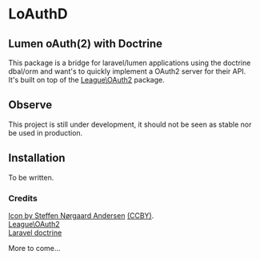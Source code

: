 # LoAuthD

## Lumen oAuth(2) with Doctrine

This package is a bridge for laravel/lumen applications using the doctrine dbal/orm and want's to quickly implement a OAuth2 server for their API.  
It's built on top of the [League\OAuth2](http://oauth2.thephpleague.com/) package.

## Observe

This project is still under development, it should not be seen as stable nor be used in production.

## Installation

To be written.


### Credits

[Icon by Steffen Nørgaard Andersen](https://thenounproject.com/noergaard/) [(CCBY)](https://creativecommons.org/licenses/by/3.0/us/legalcode).  
[League\OAuth2](http://oauth2.thephpleague.com/)  
[Laravel doctrine](https://github.com/laravel-doctrine)  

More to come...
